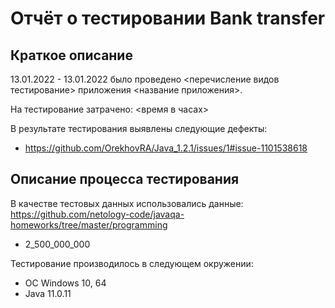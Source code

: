 # Отчёт о тестировании Bank transfer

## Краткое описание

13.01.2022 - 13.01.2022 было проведено <перечисление видов тестирование> приложения <название приложения>.

На тестирование затрачено: <время в часах>

В результате тестирования выявлены следующие дефекты:
* https://github.com/OrekhovRA/Java_1.2.1/issues/1#issue-1101538618

## Описание процесса тестирования

В качестве тестовых данных использовались данные: https://github.com/netology-code/javaqa-homeworks/tree/master/programming
* 2_500_000_000

Тестирование производилось в следующем окружении:
* OC Windows 10, 64
* Java 11.0.11